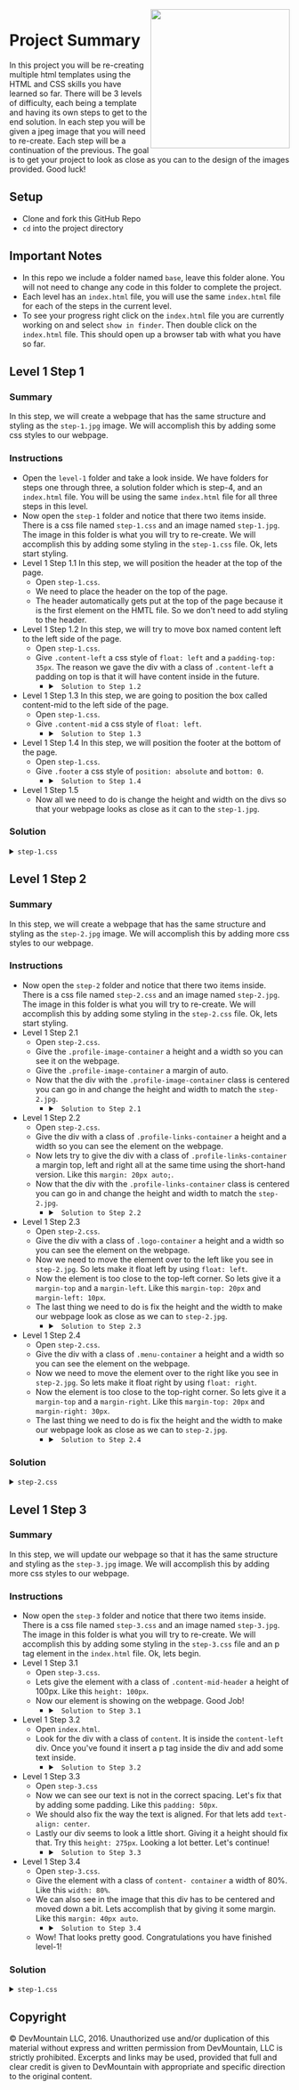 <!-- # HTML-CSS-Practice-Problems

<img src="https://devmounta.in/img/logowhiteblue.png" width="250" align="right">


##Objective

Understand HTML & CSS

##Directions

* Fork this repo then clone your fork onto your local machine.
* Each level is broken up into three steps. Each step contains an image and a css file.
* The objective is to have a finished product that looks as close to the design as possible.
* Inside the index.html file you  will see the different practice problems. For example Step-1.1 would be step 1 question 1.
* Start with level 1 step 1 question 1 and work your way through the problems
* Your first step should be connecting your CSS files to the index.html
* In every level we have included the possible solution folder please only look at this as a last resort or if you are finished with all the steps and want to see how your solution compares -->

<img src="https://devmounta.in/img/logowhiteblue.png" width="250" align="right">

# Project Summary

In this project you will be re-creating multiple html templates using the HTML and CSS skills you have learned so far. There will be 3 levels of difficulty, each being a template and having its own steps to get to the end solution. In each step you will be given a jpeg image that you will need to re-create. Each step will be a continuation of the previous. The goal is to get your project to look as close as you can to the design of the images provided. Good luck!

## Setup

* Clone and fork this GitHub Repo
* `cd` into the project directory

## Important Notes

* In this repo we include a folder named `base`, leave this folder alone. You will not need to change any code in this folder to complete the project.
* Each level has an `index.html` file, you will use the same `index.html` file for each of the steps in the current level.
* To see your progress right click on the `index.html` file you are currently working on and select `show in finder`. Then double click on the `index.html` file. This should open up a browser tab with what you have so far.

## Level 1 Step 1

### Summary

In this step, we will create a webpage that has the same structure and styling as the `step-1.jpg` image. We will accomplish this by adding some css styles to our webpage.

### Instructions

* Open the `level-1` folder and take a look inside. We have folders for steps one through three, a solution folder which is step-4, and an `index.html` file. You will be using the same `index.html` file for all three steps in this level.
* Now open the `step-1` folder and notice that there two items inside. There is a css file named `step-1.css` and an image named `step-1.jpg`. The image in this folder is what you will try to re-create. We will accomplish this by adding some styling in the `step-1.css` file. Ok, lets start styling.
* Level 1 Step 1.1
In this step, we will position the header at the top of the page.
  * Open `step-1.css`.
  * We need to place the header on the top of the page.
  * The header automatically gets put at the top of the page because it is the first element on the HMTL file. So we don't need to add styling to the header.
* Level 1 Step 1.2
In this step, we will try to move box named content left to the left side of the page.
  * Open `step-1.css`.
  * Give `.content-left` a css style of `float: left` and a `padding-top: 35px`. The reason we gave the div with a class of `.content-left` a padding on top is that it will have content inside in the future.
    * <details>

      <summary> <code> Solution to Step 1.2 </code> </summary>

      ```css
      .content-left{
        width: 33.3%;
        <!-- this height is a placeholder. You will need to make some adjustments to get this container to look like the design -->
        height: 100px;
        background: #565555;
        float: left;
        padding-top: 35px;
      }
      ```

      </details>
* Level 1 Step 1.3
In this step, we are going to position the box called content-mid to the left side of the page.
  * Open `step-1.css`.
  * Give `.content-mid` a css style of `float: left`.
    * <details>

      <summary> <code> Solution to Step 1.3 </code> </summary>

      ```css
      .content-mid {
          width: 66.3%;
          <!-- this height is a placeholder. You will need to make some adjustment to get this container to look like the design -->
          height: 100px;
          background: #B0B0B0;
          float: left;
      }
      ```

      </details>
* Level 1 Step 1.4
In this step, we will position the footer at the bottom of the page.
  * Open `step-1.css`.
  * Give `.footer` a css style of `position: absolute` and `bottom: 0`.
    * <details>

      <summary> <code> Solution to Step 1.4 </code> </summary>

      ```css
      .footer {
          width: 100%;
          height: 100px;
          background: #3A3A3A;
          position: absolute;
          bottom: 0;
      }
      ```

      </details>
* Level 1 Step 1.5
  * Now all we need to do is change the height and width on the divs so that your webpage looks as close as it can to the `step-1.jpg`.

### Solution

<details>

<summary> <code>step-1.css</code> </summary>

```css
.header {
    width: 100%;
    height: 100px;
    background: #D8D8D8;
}

.content-left {
    width: 33.3%;
    height: 76vh;
    padding-top: 35px;
    float: left;
    background: #565555;
}

.content-mid {
    width: 66.66%;
    height: 76vh;
    float: left;
    background: #B0B0B0;
}

.footer {
    width: 100%;
    height: 100px;
    background: #3A3A3A;
    position: absolute;
    bottom: 0;
}
```

</details>

## Level 1 Step 2

### Summary

In this step, we will create a webpage that has the same structure and styling as the `step-2.jpg` image. We will accomplish this by adding more css styles to our webpage.

### Instructions

* Now open the `step-2` folder and notice that there two items inside. There is a css file named `step-2.css` and an image named `step-2.jpg`. The image in this folder is what you will try to re-create. We will accomplish this by adding some styling in the `step-2.css` file. Ok, lets start styling.
* Level 1 Step 2.1
  * Open `step-2.css`.
  * Give the `.profile-image-container` a height and a width so you can see it on the webpage.
  * Give the `.profile-image-container` a margin of auto.
  * Now that the div with the `.profile-image-container` class is centered you can go in and change the height and width to match the `step-2.jpg`.
    * <details>

      <summary> <code> Solution to Step 2.1 </code> </summary>

      ```css
      .profile-image-container {
          width: 80%;
          height: 180px;
          margin: auto;
          background: #96F0F2;
      }
      ```

      </details>
* Level 1 Step 2.2
  * Open `step-2.css`.
  * Give the div with a class of `.profile-links-container` a height and a width so you can see the element on the webpage.
  * Now lets try to give the div with a class of `.profile-links-container` a margin top, left and right all at the same time using the short-hand version. Like this `margin: 20px auto;`.
  * Now that the div with the `.profile-links-container` class is centered you can go in and change the height and width to match the `step-2.jpg`.
    * <details>

      <summary> <code> Solution to Step 2.2 </code> </summary>

      ```css
      .profile-links-container {
          width: 80%;
          height: 300px;
          margin: 20px auto;
          background: #12F3F7;
      }
      ```

      </details>
* Level 1 Step 2.3
  * Open `step-2.css`.
  * Give the div with a class of `.logo-container` a height and a width so you can see the element on the webpage.
  * Now we need to move the element over to the left like you see in `step-2.jpg`. So lets make it float left by using `float: left`.
  * Now the element is too close to the top-left corner. So lets give it a `margin-top` and a `margin-left`. Like this `margin-top: 20px` and `margin-left: 10px`.
  * The last thing we need to do is fix the height and the width to make our webpage look as close as we can to `step-2.jpg`.
    * <details>

      <summary> <code> Solution to Step 2.3 </code> </summary>

      ```css
      .logo-container {
          width: 26%;
          height: 60px;
          float: left;
          margin-left: 30px;
          margin-top: 20px;
          background: #4F4949;
      }
      ```

      </details>
* Level 1 Step 2.4
  * Open `step-2.css`.
  * Give the div with a class of `.menu-container` a height and a width so you can see the element on the webpage.
  * Now we need to move the element over to the right like you see in `step-2.jpg`. So lets make it float right by using `float: right`.
  * Now the element is too close to the top-right corner. So lets give it a `margin-top` and a `margin-right`. Like this `margin-top: 20px` and `margin-right: 30px`.
  * The last thing we need to do is fix the height and the width to make our webpage look as close as we can to `step-2.jpg`.
    * <details>

      <summary> <code> Solution to Step 2.4 </code> </summary>

      ```css
      .menu-container {
          width: 60px;
          height: 60px;
          float: right;
          margin-right: 10px;
          margin-top: 20px;
          background: #4F4949;
      }
      ```

      </details>

### Solution

<details>

<summary> <code>step-2.css</code> </summary>

```css
.logo-container {
    width: 26%;
    height: 60px;
    float: left;
    margin-left: 30px;
    margin-top: 20px;
    background: #4F4949;
}

.menu-container {
    width: 60px;
    height: 60px;
    float: right;
    margin-right: 10px;
    margin-top: 20px;
    background: #4F4949;
}

.profile-image-container {
    width: 80%;
    height: 180px;
    margin: auto;
    background: #96F0F2;
}

.profile-links-container {
    width: 80%;
    height: 300px;
    margin: 20px auto;
    background: #12F3F7;
}
```

</details>

## Level 1 Step 3

### Summary

In this step, we will update our webpage so that it has the same structure and styling as the `step-3.jpg` image. We will accomplish this by adding more css styles to our webpage.

### Instructions
* Now open the `step-3` folder and notice that there two items inside. There is a css file named `step-3.css` and an image named `step-3.jpg`. The image in this folder is what you will try to re-create. We will accomplish this by adding some styling in the `step-3.css` file and an p tag element in the `index.html` file. Ok, lets begin.
* Level 1 Step 3.1
  * Open `step-3.css`.
  * Lets give the element with a class of `.content-mid-header` a height of 100px. Like this `height: 100px`.
  * Now our element is showing on the webpage. Good Job!
    * <details>

      <summary> <code> Solution to Step 3.1 </code> </summary>

      ```css
      .content-mid-header {
          background: #444;
          height: 100px;
      }
      ```

      </details>
* Level 1 Step 3.2
  * Open `index.html`.
  * Look for the div with a class of `content`. It is inside the `content-left` div. Once you've found it insert a p tag inside the div and add some text inside.
    * <details>

      <summary> <code> Solution to Step 3.2 </code> </summary>

      ```html
      <div class="content">
          <p>Sed ut perspiciatis unde omnis iste natus error sit voluptatem
          accusantium doloremque laudantium, totam rem aperiam, Sed ut perspiciatis unde omnis iste natus error sit voluptatem
          accusantium doloremque laudantium, totam rem aperiam, </p>
      </div>
      ```

      </details>
* Level 1 Step 3.3
  * Open `step-3.css`
  * Now we can see our text is not in the correct spacing. Let's fix that by adding some padding. Like this `padding: 50px`.
  * We should also fix the way the text is aligned. For that lets add `text-align: center`.
  * Lastly our div seems to look a little short. Giving it a height should fix that. Try this `height: 275px`. Looking a lot better. Let's continue!
    * <details>

      <summary> <code> Solution to Step 3.3 </code> </summary>

      ```css
      .content {
        padding: 50px;
        text-align: center;
        height: 275px;
      }
      ```

      </details>
* Level 1 Step 3.4
  * Open `step-3.css`.
  * Give the element with a class of `content- container` a width of 80%. Like this `width: 80%`.
  * We can also see in the image that this div has to be centered and moved down a bit. Lets accomplish that by giving it some margin. Like this `margin: 40px auto`.
    * <details>

      <summary> <code> Solution to Step 3.4 </code> </summary>

      ```css
      .content-container {
        background: #D8D8D8;
        width: 80%;
        margin: 40px auto;
      }
      ```

      </details>
  * Wow! That looks pretty good. Congratulations you have finished level-1!

### Solution

<details>

<summary> <code>step-1.css</code> </summary>

```css
.content-mid-header {
    height: 100px;
    background: #444;
}

.content-container {
    width: 80%;
    margin: 40px auto;
    background: #D8D8D8;
}

.content {
    height: 275px;
    padding: 50px;
    text-align: center;
}
```

</details>




## Copyright

© DevMountain LLC, 2016. Unauthorized use and/or duplication of this material without express and written permission from DevMountain, LLC is strictly prohibited. Excerpts and links may be used, provided that full and clear credit is given to DevMountain with appropriate and specific direction to the original content.
